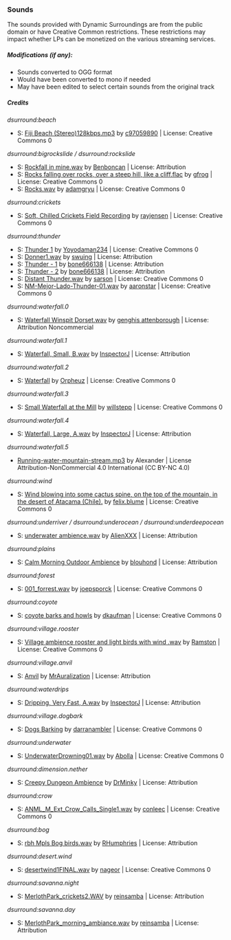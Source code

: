 ### Sounds
The sounds provided with Dynamic Surroundings are from the public
domain or have Creative Common restrictions.  These restrictions may impact
whether LPs can be monetized on the various streaming services.

##### Modifications (if any):
* Sounds converted to OGG format
* Would have been converted to mono if needed
* May have been edited to select certain sounds from the original track

##### Credits

*dsurround:beach*

<ul>
     <li>S: <a href="https://www.freesound.org/people/c97059890/sounds/21754/">Fiji Beach (Stereo)128kbps.mp3</a> by <a href="https://www.freesound.org/people/c97059890/">c97059890</a> | License: Creative Commons 0</li> 
</ul>

*dsurround:bigrockslide / dsurround:rockslide*

<ul>
     <li>S: <a href="https://www.freesound.org/people/Benboncan/sounds/60085/">Rockfall in mine.wav</a> by <a href="https://www.freesound.org/people/Benboncan/">Benboncan</a> | License: Attribution</li> 
     <li>S: <a href="https://www.freesound.org/people/gfrog/sounds/190505/">Rocks falling over rocks, over a steep hill, like a cliff.flac</a> by <a href="https://www.freesound.org/people/gfrog/">gfrog</a> | License: Creative Commons 0</li> 
     <li>S: <a href="https://www.freesound.org/people/adamgryu/sounds/336023/">Rocks.wav</a> by <a href="https://www.freesound.org/people/adamgryu/">adamgryu</a> | License: Creative Commons 0</li>
</ul>

*dsurround:crickets*

<ul>
     <li>S: <a href="https://www.freesound.org/people/rayjensen/sounds/202749/">Soft, Chilled Crickets Field Recording</a> by <a href="https://www.freesound.org/people/rayjensen/">rayjensen</a> | License: Creative Commons 0</li>
</ul>

*dsurround:thunder*

<ul>
     <li>S: <a href="https://www.freesound.org/people/Yoyodaman234/sounds/253953/">Thunder 1</a> by <a href="https://www.freesound.org/people/Yoyodaman234/">Yoyodaman234</a> | License: Creative Commons 0</li> 
     <li>S: <a href="https://www.freesound.org/people/swuing/sounds/37774/">Donner1.wav</a> by <a href="https://www.freesound.org/people/swuing/">swuing</a> | License: Attribution</li> 
     <li>S: <a href="https://www.freesound.org/people/bone666138/sounds/198857/">Thunder - 1</a> by <a href="https://www.freesound.org/people/bone666138/">bone666138</a> | License: Attribution</li> 
     <li>S: <a href="https://www.freesound.org/people/bone666138/sounds/198858/">Thunder - 2</a> by <a href="https://www.freesound.org/people/bone666138/">bone666138</a> | License: Attribution</li> 
     <li>S: <a href="https://www.freesound.org/people/sarson/sounds/195522/">Distant Thunder.wav</a> by <a href="https://www.freesound.org/people/sarson/">sarson</a> | License: Creative Commons 0</li> 
     <li>S: <a href="https://www.freesound.org/people/aaronstar/sounds/194849/">NM-Mejor-Lado-Thunder-01.wav</a> by <a href="https://www.freesound.org/people/aaronstar/">aaronstar</a> | License: Creative Commons 0</li> 
</ul>

*dsurround:waterfall.0*

<ul>
     <li>S: <a href="https://www.freesound.org/people/genghis%20attenborough/sounds/28266/">Waterfall Winspit Dorset.wav</a> by <a href="https://www.freesound.org/people/genghis%20attenborough/">genghis attenborough</a> | License: Attribution Noncommercial</li> 
</ul>

*dsurround:waterfall.1*

<ul>
     <li>S: <a href="https://www.freesound.org/people/InspectorJ/sounds/365921/">Waterfall, Small, B.wav</a> by <a href="https://www.freesound.org/people/InspectorJ/">InspectorJ</a> | License: Attribution</li> 
</ul>

*dsurround:waterfall.2*

<ul>
     <li>S: <a href="https://www.freesound.org/people/Orpheuz/sounds/321886/">Waterfall</a> by <a href="https://www.freesound.org/people/Orpheuz/">Orpheuz</a> | License: Creative Commons 0</li> 
</ul>

*dsurround:waterfall.3*

<ul>
     <li>S: <a href="https://www.freesound.org/people/willstepp/sounds/188295/">Small Waterfall at the Mill</a> by <a href="https://www.freesound.org/people/willstepp/">willstepp</a> | License: Creative Commons 0</li> 
</ul>

*dsurround:waterfall.4*

<ul>
     <li>S: <a href="https://www.freesound.org/people/InspectorJ/sounds/335992/">Waterfall, Large, A.wav</a> by <a href="https://www.freesound.org/people/InspectorJ/">InspectorJ</a> | License: Attribution</li> 
</ul>

*dsurround:waterfall.5*

<ul>
<li> <a href="http://www.orangefreesounds.com/running-water-sound-mountain-stream/">Running-water-mountain-stream.mp3</a> by Alexander | License Attribution-NonCommercial 4.0 International (CC BY-NC 4.0)</li>
</ul>

*dsurround:wind*

<ul>
     <li>S: <a href="https://www.freesound.org/people/felix.blume/sounds/156414/">Wind blowing into some cactus spine, on the top of the mountain, in the desert of Atacama (Chile).</a> by <a href="https://www.freesound.org/people/felix.blume/">felix.blume</a> | License: Creative Commons 0</li>
</ul>

*dsurround:underriver / dsurround:underocean / dsurround:underdeepocean*

<ul>
     <li>S: <a href="https://www.freesound.org/people/AlienXXX/sounds/218276/">underwater ambience.wav</a> by <a href="https://www.freesound.org/people/AlienXXX/">AlienXXX</a> | License: Attribution</li> 
</ul>

*dsurround:plains*

<ul>
     <li>S: <a href="https://www.freesound.org/people/blouhond/sounds/157947/">Calm Morning Outdoor Ambience</a> by <a href="https://www.freesound.org/people/blouhond/">blouhond</a> | License: Attribution</li> 
</ul>

*dsurround:forest*

<ul>
     <li>S: <a href="https://www.freesound.org/people/joepsporck/sounds/262037/">001_forrest.wav</a> by <a href="https://www.freesound.org/people/joepsporck/">joepsporck</a> | License: Creative Commons 0</li> 
</ul>

*dsurround:coyote*

<ul>
     <li>S: <a href="https://www.freesound.org/people/dkaufman/sounds/256533/">coyote barks and howls</a> by <a href="https://www.freesound.org/people/dkaufman/">dkaufman</a> | License: Creative Commons 0</li> 
</ul>

*dsurround:village.rooster*

<ul>
     <li>S: <a href="https://www.freesound.org/people/Ramston/sounds/331442/">Village ambience rooster and light birds with wind .wav</a> by <a href="https://www.freesound.org/people/Ramston/">Ramston</a> | License: Creative Commons 0</li> 
</ul>

*dsurround:village.anvil*

<ul>
     <li>S: <a href="https://www.freesound.org/people/MrAuralization/sounds/274846/">Anvil</a> by <a href="https://www.freesound.org/people/MrAuralization/">MrAuralization</a> | License: Attribution</li> 
     </ul>

*dsurround:waterdrips*

<ul>
     <li>S: <a href="https://www.freesound.org/people/InspectorJ/sounds/343761/">Dripping, Very Fast, A.wav</a> by <a href="https://www.freesound.org/people/InspectorJ/">InspectorJ</a> | License: Attribution</li> 
</ul>

*dsurround:village.dogbark*

<ul>
     <li>S: <a href="https://www.freesound.org/people/darranambler/sounds/344955/">Dogs Barking</a> by <a href="https://www.freesound.org/people/darranambler/">darranambler</a> | License: Creative Commons 0</li> 
</ul>

*dsurround:underwater*

<ul>
     <li>S: <a href="https://www.freesound.org/people/Abolla/sounds/213914/">UnderwaterDrowning01.wav</a> by <a href="https://www.freesound.org/people/Abolla/">Abolla</a> | License: Creative Commons 0</li> 
</ul>

*dsurround:dimension.nether*

<ul>
     <li>S: <a href="https://www.freesound.org/people/DrMinky/sounds/166187/">Creepy Dungeon Ambience</a> by <a href="https://www.freesound.org/people/DrMinky/">DrMinky</a> | License: Attribution</li> 
</ul>


*dsurround:crow*

<ul>
     <li>S: <a href="https://www.freesound.org/people/conleec/sounds/173866/">ANML_M_Ext_Crow_Calls_Single1.wav</a> by <a href="https://www.freesound.org/people/conleec/">conleec</a> | License: Creative Commons 0</li> 
</ul>

*dsurround:bog*

<ul>
     <li>S: <a href="https://www.freesound.org/people/RHumphries/sounds/1050/">rbh Mpls Bog birds.wav</a> by <a href="https://www.freesound.org/people/RHumphries/">RHumphries</a> | License: Attribution</li> 
</ul>

*dsurround:desert.wind*

<ul>
     <li>S: <a href="https://www.freesound.org/people/nageor/sounds/112296/">desertwind1FINAL.wav</a> by <a href="https://www.freesound.org/people/nageor/">nageor</a> | License: Creative Commons 0</li> 
</ul>

*dsurround:savanna.night*

<ul>
     <li>S: <a href="https://www.freesound.org/people/reinsamba/sounds/58236/">MerlothPark_crickets2.WAV</a> by <a href="https://www.freesound.org/people/reinsamba/">reinsamba</a> | License: Attribution</li>
</ul>

*dsurround:savanna.day*

<ul> 
     <li>S: <a href="https://www.freesound.org/people/reinsamba/sounds/58237/">MerlothPark_morning_ambiance.wav</a> by <a href="https://www.freesound.org/people/reinsamba/">reinsamba</a> | License: Attribution</li> 
</ul>

